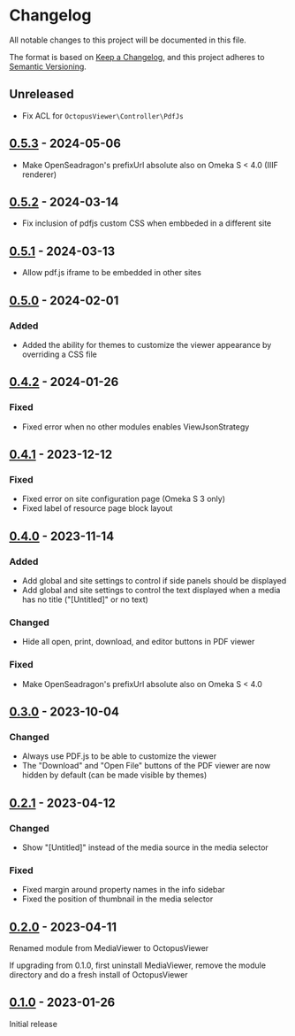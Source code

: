 # Changelog

All notable changes to this project will be documented in this file.

The format is based on [Keep a Changelog](https://keepachangelog.com/en/1.0.0/),
and this project adheres to [Semantic Versioning](https://semver.org/spec/v2.0.0.html).

## Unreleased

- Fix ACL for `OctopusViewer\Controller\PdfJs`

## [0.5.3] - 2024-05-06

- Make OpenSeadragon's prefixUrl absolute also on Omeka S < 4.0 (IIIF renderer)

## [0.5.2] - 2024-03-14

- Fix inclusion of pdfjs custom CSS when embbeded in a different site

## [0.5.1] - 2024-03-13

- Allow pdf.js iframe to be embedded in other sites

## [0.5.0] - 2024-02-01

### Added
- Added the ability for themes to customize the viewer appearance by overriding
  a CSS file

## [0.4.2] - 2024-01-26

### Fixed
- Fixed error when no other modules enables ViewJsonStrategy

## [0.4.1] - 2023-12-12

### Fixed
- Fixed error on site configuration page (Omeka S 3 only)
- Fixed label of resource page block layout

## [0.4.0] - 2023-11-14

### Added
- Add global and site settings to control if side panels should be displayed
- Add global and site settings to control the text displayed when a media has
  no title ("[Untitled]" or no text)

### Changed
- Hide all open, print, download, and editor buttons in PDF viewer

### Fixed
- Make OpenSeadragon's prefixUrl absolute also on Omeka S < 4.0

## [0.3.0] - 2023-10-04

### Changed

- Always use PDF.js to be able to customize the viewer
- The "Download" and "Open File" buttons of the PDF viewer are now hidden by
  default (can be made visible by themes)

## [0.2.1] - 2023-04-12

### Changed

- Show "[Untitled]" instead of the media source in the media selector

### Fixed

- Fixed margin around property names in the info sidebar
- Fixed the position of thumbnail in the media selector

## [0.2.0] - 2023-04-11

Renamed module from MediaViewer to OctopusViewer

If upgrading from 0.1.0, first uninstall MediaViewer, remove the module
directory and do a fresh install of OctopusViewer

## [0.1.0] - 2023-01-26

Initial release

[0.5.3]: https://github.com/biblibre/omeka-s-module-OctopusViewer/releases/tag/v0.5.3
[0.5.2]: https://github.com/biblibre/omeka-s-module-OctopusViewer/releases/tag/v0.5.2
[0.5.1]: https://github.com/biblibre/omeka-s-module-OctopusViewer/releases/tag/v0.5.1
[0.5.0]: https://github.com/biblibre/omeka-s-module-OctopusViewer/releases/tag/v0.5.0
[0.4.2]: https://github.com/biblibre/omeka-s-module-OctopusViewer/releases/tag/v0.4.2
[0.4.1]: https://github.com/biblibre/omeka-s-module-OctopusViewer/releases/tag/v0.4.1
[0.4.0]: https://github.com/biblibre/omeka-s-module-OctopusViewer/releases/tag/v0.4.0
[0.3.0]: https://github.com/biblibre/omeka-s-module-OctopusViewer/releases/tag/v0.3.0
[0.2.1]: https://github.com/biblibre/omeka-s-module-OctopusViewer/releases/tag/v0.2.1
[0.2.0]: https://github.com/biblibre/omeka-s-module-OctopusViewer/releases/tag/v0.2.0
[0.1.0]: https://github.com/biblibre/omeka-s-module-OctopusViewer/releases/tag/v0.1.0
